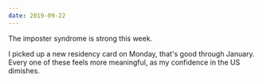 ```yaml
---
date: 2019-09-22
---
```


The imposter syndrome is strong this week.

I picked up a new residency card on Monday, that's good through January. Every one of these feels more meaningful, as my confidence in the US dimishes.
